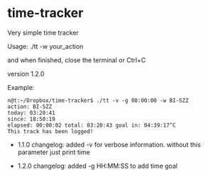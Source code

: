 time-tracker
============

Very simple time tracker

Usage:
./tt -w your_action

and when finished, close the terminal or Ctrl+C

version 1.2.0

Example:

	n@t:~/Dropbox/time-tracker$ ./tt -v -g 08:00:00 -w BI-SZZ
	action: BI-SZZ
	today: 03:20:41
	since: 18:50:19
	elapsed: 00:00:02 total: 03:20:43 goal in: 04:39:17^C
	This track has been logged!

- 1.1.0 changelog: added -v for verbose information.
without this parameter just print time

- 1.2.0 changelog: added -g HH:MM:SS to add time goal
